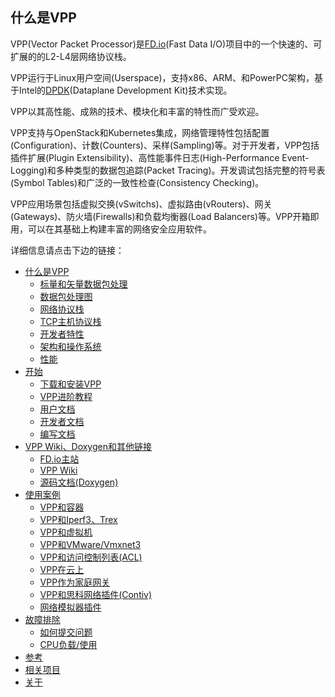 ## 什么是VPP
VPP(Vector Packet Processor)是[FD.io](https://fd.io/)(Fast Data I/O)项目中的一个快速的、可扩展的的L2-L4层网络协议栈。

VPP运行于Linux用户空间(Userspace)，支持x86、ARM、和PowerPC架构，基于Intel的[DPDK](https://www.dpdk.org/)(Dataplane Development Kit)技术实现。

VPP以其高性能、成熟的技术、模块化和丰富的特性而广受欢迎。

VPP支持与OpenStack和Kubernetes集成，网络管理特性包括配置(Configuration)、计数(Counters)、采样(Sampling)等。对于开发者，VPP包括插件扩展(Plugin Extensibility)、高性能事件日志(High-Performance Event-Logging)和多种类型的数据包追踪(Packet Tracing)。开发调试包括完整的符号表(Symbol Tables)和广泛的一致性检查(Consistency Checking)。

VPP应用场景包括虚拟交换(vSwitchs)、虚拟路由(vRouters)、网关(Gateways)、防火墙(Firewalls)和负载均衡器(Load Balancers)等。VPP开箱即用，可以在其基础上构建丰富的网络安全应用软件。

详细信息请点击下边的链接：
* [什么是VPP](https://github.com/penybai/vpp-docs)
  - [标量和矢量数据包处理]()
  - [数据包处理图]()
  - [网络协议栈]()
  - [TCP主机协议栈]()
  - [开发者特性]()
  - [架构和操作系统]()
  - [性能]()
* [开始]()
  - [下载和安装VPP]()
  - [VPP进阶教程]()
  - [用户文档]()
  - [开发者文档](https://github.com/penybai/vpp-docs/blob/master/For-Developers.md)
  - [编写文档]()
* [VPP Wiki、Doxygen和其他链接]()
  - [FD.io主站]()
  - [VPP Wiki]()
  - [源码文档(Doxygen)]()
* [使用案例]()
  - [VPP和容器]()
  - [VPP和Iperf3、Trex]()
  - [VPP和虚拟机]()
  - [VPP和VMware/Vmxnet3]()
  - [VPP和访问控制列表(ACL)]()
  - [VPP在云上]()
  - [VPP作为家庭网关]()
  - [VPP和思科网络插件(Contiv)]()
  - [网络模拟器插件]()
* [故障排除]()
  - [如何提交问题]()
  - [CPU负载/使用]()
* [参考]()
* [相关项目]()
* [关于]()